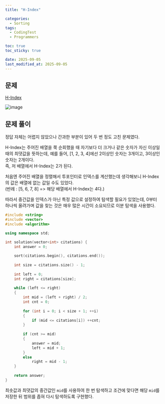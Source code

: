 ```yaml
---
title: "H-Index"

categories:
  - Sorting
tags:
  - CodingTest
  - Programmers

toc: true
toc_sticky: true

date: 2025-09-05
last_modified_at: 2025-09-05
---
```


## 문제

[H-Index](https://school.programmers.co.kr/learn/courses/30/lessons/42747#)

<img alt="image" src="https://github.com/user-attachments/assets/d8a701bb-9a48-409f-917f-8a6fc0b80006" />

## 문제 풀이

정답 자체는 어렵지 않았으나 간과한 부분이 있어 두 번 정도 고친 문제였다.

H-Index는 주어진 배열을 쭉 순회했을 때 자기보다 더 크거나 같은 숫자가 자신 이상일 때의 최댓값을 뜻하는데, 예를 들어, [1, 2, 3, 4]에선 2이상인 숫자는 3개이고, 3이상인 숫자는 2개이다.\
즉, 저 배열에서 H-Index는 2가 된다.

처음엔 주어진 배열을 정렬해서 투포인터로 인덱스를 계산했는데 생각해보니 H-Index의 값은 배열에 없는 값일 수도 있었다.\
(반례 : [5, 6, 7, 8] => 해당 배열에서 H-Index는 4다.)

따라서 중간값을 인덱스가 아닌 특정 값으로 설정하여 탐색할 필요가 있었는데, 0부터 하나씩 올려가며 값을 찾는 것은 매우 많은 시간이 소요되므로 이분 탐색을 사용했다.

```cpp
#include <string>
#include <vector>
#include <algorithm>

using namespace std;

int solution(vector<int> citations) {
    int answer = 0;
    
    sort(citations.begin(), citations.end());
    
    int size = citations.size() - 1;
    
    int left = 0;
    int right = citations[size];
    
    while (left <= right)
    {
        int mid = (left + right) / 2;
        int cnt = 0;
        
        for (int i = 0; i < size + 1; ++i)
        {
            if (mid <= citations[i]) ++cnt;
        }
        
        if (cnt >= mid)
        {
            answer = mid;
            left = mid + 1;
        }
        else
            right = mid - 1;
    }
    
    return answer;
}
```

최솟값과 최댓값의 중간값인 `mid`를 사용하여 한 번 탐색하고 조건에 맞다면 해당 `mid`를 저장한 뒤 범위를 좁혀 다시 탐색하도록 구현했다.
